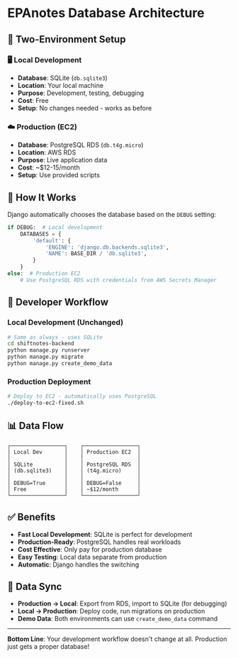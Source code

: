 # EPAnotes Database Architecture

## 🎯 **Two-Environment Setup**

### 🖥️ **Local Development**
- **Database**: SQLite (`db.sqlite3`)
- **Location**: Your local machine
- **Purpose**: Development, testing, debugging
- **Cost**: Free
- **Setup**: No changes needed - works as before

### ☁️ **Production (EC2)**
- **Database**: PostgreSQL RDS (`db.t4g.micro`)
- **Location**: AWS RDS
- **Purpose**: Live application data
- **Cost**: ~$12-15/month
- **Setup**: Use provided scripts

## 🔧 **How It Works**

Django automatically chooses the database based on the `DEBUG` setting:

```python
if DEBUG:  # Local development
    DATABASES = {
        'default': {
            'ENGINE': 'django.db.backends.sqlite3',
            'NAME': BASE_DIR / 'db.sqlite3',
        }
    }
else:  # Production EC2
    # Use PostgreSQL RDS with credentials from AWS Secrets Manager
```

## 🚀 **Developer Workflow**

### Local Development (Unchanged)
```bash
# Same as always - uses SQLite
cd shiftnotes-backend
python manage.py runserver
python manage.py migrate
python manage.py create_demo_data
```

### Production Deployment
```bash
# Deploy to EC2 - automatically uses PostgreSQL
./deploy-to-ec2-fixed.sh
```

## 📊 **Data Flow**

```
┌─────────────────┐    ┌─────────────────┐
│ Local Dev       │    │ Production EC2  │
│                 │    │                 │
│ SQLite          │    │ PostgreSQL RDS  │
│ (db.sqlite3)    │    │ (t4g.micro)     │
│                 │    │                 │
│ DEBUG=True      │    │ DEBUG=False     │
│ Free            │    │ ~$12/month      │
└─────────────────┘    └─────────────────┘
```

## ✅ **Benefits**

- **Fast Local Development**: SQLite is perfect for development
- **Production-Ready**: PostgreSQL handles real workloads
- **Cost Effective**: Only pay for production database
- **Easy Testing**: Local data separate from production
- **Automatic**: Django handles the switching

## 🔄 **Data Sync**

- **Production → Local**: Export from RDS, import to SQLite (for debugging)
- **Local → Production**: Deploy code, run migrations on production
- **Demo Data**: Both environments can use `create_demo_data` command

---

**Bottom Line**: Your development workflow doesn't change at all. Production just gets a proper database!
